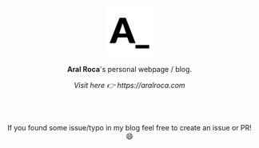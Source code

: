 <p align="center">
  <img width="100" src="/src/public/images/logo.svg" alt="logo" />
</p>
<p align="center"><b>Aral Roca</b>'s personal webpage / blog.</p>

<p align="center">
  <i>Visit here 👉 https://aralroca.com </i>
</p>
<br />
<br />
<p align="center">
  If you found some issue/typo in my blog feel free to create an issue or PR! 😄
</p>

